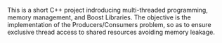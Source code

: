 This is a short C++ project indroducing multi-threaded programming, memory management, and Boost Libraries. The objective is the implementation of the Producers/Consumers problem, so as to ensure exclusive thread access to shared resources avoiding memory leakage.
